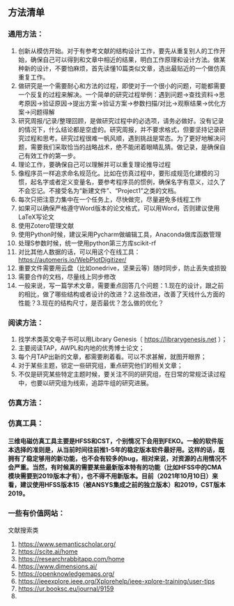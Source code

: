 ## 方法清单

### 通用方法：

1. 创新从模仿开始。对于有参考文献的结构设计工作，要先从重复别人的工作开始，确保自己可以得到和文章中相近的结果，明白工作原理和设计方法。做某种新的设计，不要怕麻烦，首先读懂10篇类似文章，选出最贴近的一个做仿真重复工作。
2. 做研究是一个需要耐心和方法的过程，即使对于一个很小的问题，可能都需要一个反复的过程来解决。一个简单的研究过程举例：遇到问题->查找资料->思考原因->验证原因->提出方案->验证方案->参数扫描/对比->观察结果->优化方案->问题得解
3. 研究周报/记录/整理回顾，是做研究过程中的必选项，请务必做好。没有记录的情况下，什么结论都是空虚的。研究周报，并不要求格式，但要坚持记录研究过程和思考。研究过程很难一帆风顺，遇到挑战是常态。为了更好地解决问题，需要我们采取恰当的战略战术，绝不能闭着眼睛乱猜。做记录，是确保自己有效工作的第一步。
4. 理论工作，要确保自己可以理解并可以重复理论推导过程
5. 像程序员一样追求命名规范化。比如在仿真过程中，要形成规范化建模的习惯，起名字或者定义变量名，要参考程序员的惯例，确保名字有意义，过久了不会忘记。不接受名为“新建文件”、“Project1”之类的文档。
6. 每次只把注意力集中在一个任务上，尽快做完，尽量避免多线程工作
7. 如果可以确保严格遵守Word版本的论文格式，可以用Word，否则建议使用LaTeX写论文
8. 使用Zotero管理文献
9. 使用Python时候，建议采用Pycharm做编辑工具，Anaconda做库函数管理
10. 处理S参数时候，统一使用python第三方库scikit-rf
11. 对比其他人数据的话，可以用这个在线工具：https://automeris.io/WebPlotDigitizer/
12. 重要文件需要用云盘（比如onedrive，坚果云等）随时同步，防止丢失或损毁
13. 需要合作的文档，尽量线上同步修改
14. 一般来说，写一篇学术文章，需要重点回答几个问题：1.现在的设计，跟之前的相比，做了哪些结构或者设计的改进？2.这些改进，改善了天线什么方面的性能？3.现在的结构尺寸，是否最优？怎么做的优化？

### 阅读方法：


1. 找学术类英文电子书可以用Library Genesis（ https://librarygenesis.net ）；
2. 主要阅读TAP，AWPL和内地的优秀博士论文；
3. 每个月TAP出新的文章，都需要刷着看。可以不求甚解，就图开眼界；
4. 对于某些主题，锁定一些研究组，重点研究他们的相关文章；
5. 不仅是研究某些特定主题时候，要关注不同的研究组，在日常的常规泛读过程中，也要以研究组为线索，追踪牛组的研究进展。



### 仿真方法：



### 仿真工具：

#### 三维电磁仿真工具主要是HFSS和CST，个别情况下会用到FEKO。一般的软件版本选择的准则是，从当前时间往前推1-5年的稳定版本软件最好用。这样的话，既拥有了稳定够用的新功能，也不会有较多的bug，相对来说，对资源的占用情况不会严重。当然，有时候真的需要某些最新版本特有的功能（比如HFSS中的CMA模块需要到2019版本才有），也不得不用新版本。目前（2021年10月10日）来看，建议使用HFSS版本15（被ANSYS集成之前的独立版本）和2019，CST版本2019。

### 一些有价值网站：

文献搜索类

1. https://www.semanticscholar.org/
2. https://scite.ai/home
3. https://researchrabbitapp.com/home
4. https://www.dimensions.ai/
5. https://openknowledgemaps.org/
4. https://ieeexplore.ieee.org/Xplorehelp/ieee-xplore-training/user-tips
4. https://ur.booksc.eu/journal/9159
4. 
